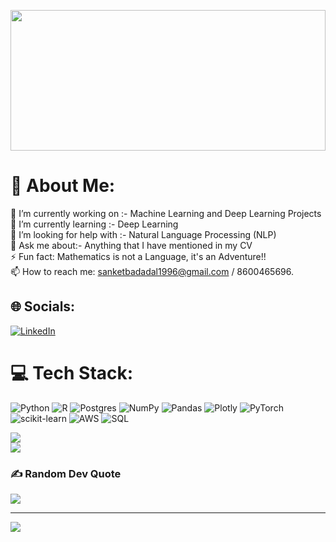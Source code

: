 <a href="#"><img width="100%" height="225" src="https://humanativaspa.it/wp-content/uploads/2021/05/HN_machine_learning_ist.jpg" height="75px"/></a>

# 💫 About Me:
🔭 I’m currently working on :- Machine Learning and Deep Learning Projects<br>🌱 I’m currently learning :- Deep Learning<br>🤔 I’m looking for help with :- Natural Language Processing (NLP)<br>💬 Ask me about:- Anything that I have mentioned in my CV<br>⚡ Fun fact: Mathematics is not a Language, it's an Adventure!!<br>📫 How to reach me: sanketbadadal1996@gmail.com / 8600465696.<br>


## 🌐 Socials:
[![LinkedIn](https://img.shields.io/badge/LinkedIn-%230077B5.svg?logo=linkedin&logoColor=white)](https://linkedin.com/in/sanketbadadal) 

# 💻 Tech Stack:
![Python](https://img.shields.io/badge/python-3670A0?style=for-the-badge&logo=python&logoColor=ffdd54) ![R](https://img.shields.io/badge/r-%23276DC3.svg?style=for-the-badge&logo=r&logoColor=white) ![Postgres](https://img.shields.io/badge/postgres-%23316192.svg?style=for-the-badge&logo=postgresql&logoColor=white) ![NumPy](https://img.shields.io/badge/numpy-%23013243.svg?style=for-the-badge&logo=numpy&logoColor=white) ![Pandas](https://img.shields.io/badge/pandas-%23150458.svg?style=for-the-badge&logo=pandas&logoColor=white) ![Plotly](https://img.shields.io/badge/Plotly-%233F4F75.svg?style=for-the-badge&logo=plotly&logoColor=white) ![PyTorch](https://img.shields.io/badge/PyTorch-%23EE4C2C.svg?style=for-the-badge&logo=PyTorch&logoColor=white) ![scikit-learn](https://img.shields.io/badge/scikit--learn-%23F7931E.svg?style=for-the-badge&logo=scikit-learn&logoColor=white) ![AWS](https://img.shields.io/badge/AWS-%23FF9900.svg?style=for-the-badge&logo=amazon-aws&logoColor=white) ![SQL](https://img.shields.io/badge/SQL-3670A0?style=for-the-badge&logo=SQL&logoColor=ffdd54)

![](https://github-readme-streak-stats.herokuapp.com/?user=GoPlusUltra&theme=dark&hide_border=false)<br/>
![](https://github-readme-stats.vercel.app/api/top-langs/?username=GoPlusUltra&theme=dark&hide_border=false&include_all_commits=true&count_private=true&layout=compact)

### ✍️ Random Dev Quote
![](https://quotes-github-readme.vercel.app/api?type=horizontal&theme=dark)

---
[![](https://visitcount.itsvg.in/api?id=GoPlusUltra&icon=0&color=0)](https://visitcount.itsvg.in)
